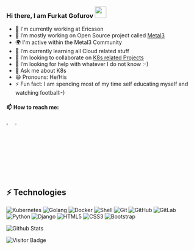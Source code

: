 ### Hi there, I am Furkat Gofurov <img src="https://raw.githubusercontent.com/aemmadi/aemmadi/master/wave.gif" width="30px">

- 🏢 I'm currently working at Ericsson
- 🔭 I’m mostly working on Open Source project called [Metal3](http://metal3.io/)
- 🌍 I'm active within the Metal3 Community
- 🌱 I’m currently learning all Cloud related stuff
- 👯 I’m looking to collaborate on [K8s related Projects](https://github.com/metal3-io)
- 🤔 I’m looking for help with whatever I do not know :-)
- 💬 Ask me about K8s
- 😄 Pronouns: He/His
- ⚡ Fun fact: I am spending most of my time self educating myself and watching football:-)


#### 📫 How to reach me:
  [<img src="https://img.icons8.com/color/48/000000/linkedin.png" width="3.5%"/>](https://www.linkedin.com/in/furkatgofurov/)
  <a href="mailto:furkat.gofurov@est.tech"> <img src="https://img.icons8.com/fluent/48/000000/gmail.png" width="3.5%"/> </a>


## ⚡ Technologies

![Kubernetes](https://img.shields.io/badge/-Kubernetes-grey?style=flat-square&logo=Kubernetes)
![Golang](https://img.shields.io/badge/-Golang-blue?style=flat-square&logo=golang)
![Docker](https://img.shields.io/badge/-Docker-black?style=flat-square&logo=docker)
![Shell](https://img.shields.io/badge/-Shell-311C87?style=flat-square&logo=shell+script)
![Git](https://img.shields.io/badge/-Git-black?style=flat-square&logo=git)
![GitHub](https://img.shields.io/badge/-GitHub-181717?style=flat-square&logo=github)
![GitLab](https://img.shields.io/badge/-GitLab-FCA121?style=flat-square&logo=gitlab)
![Python](https://img.shields.io/badge/-Python-black?style=flat-square&logo=Python)
![Django](https://img.shields.io/badge/-Django-lightblue?style=flat-square&logo=Django)
![HTML5](https://img.shields.io/badge/-HTML5-E34F26?style=flat-square&logo=html5&logoColor=white)
![CSS3](https://img.shields.io/badge/-CSS3-1572B6?style=flat-square&logo=css3)
![Bootstrap](https://img.shields.io/badge/-Bootstrap-563D7C?style=flat-square&logo=bootstrap)


![Github Stats](https://github-readme-stats.vercel.app/api?username=furkatgofurov7&count_private=true&show_icons=true&include_all_commits=true)

![Visitor Badge](https://visitor-badge.laobi.icu/badge?page_id=furkatgofurov7.furkatgofurov7)
